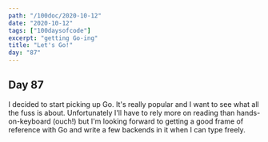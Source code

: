 ```yaml
---
path: "/100doc/2020-10-12"
date: "2020-10-12"
tags: ["100daysofcode"]
excerpt: "getting Go-ing"
title: "Let's Go!"
day: "87"
---
```


## Day 87

I decided to start picking up Go. It's really popular and I want to see what all the fuss is about. Unfortunately I'll have to rely more on reading than hands-on-keyboard (ouch!) but I'm looking forward to getting a good frame of reference with Go and write a few backends in it when I can type freely.